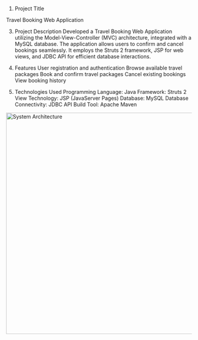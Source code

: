 1. Project Title
   
Travel Booking Web Application

3. Project Description
Developed a Travel Booking Web Application utilizing the Model-View-Controller (MVC) architecture, integrated with a MySQL database. The application allows users to confirm and cancel bookings seamlessly. It employs the Struts 2 framework, JSP for web views, and JDBC API for efficient database interactions.


4. Features
User registration and authentication
Browse available travel packages
Book and confirm travel packages
Cancel existing bookings
View booking history
5. Technologies Used
Programming Language: Java
Framework: Struts 2
View Technology: JSP (JavaServer Pages)
Database: MySQL
Database Connectivity: JDBC API
Build Tool: Apache Maven

<img src="images/architecture.png" alt="System Architecture" width="600">
